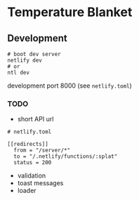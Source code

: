 # Temperature Blanket

## Development

```
# boot dev server
netlify dev
# or
ntl dev
```

development port 8000 (see `netlify.toml`)



### TODO
- short API url
```
# netlify.toml

[[redirects]]
  from = "/server/*"
  to = "/.netlify/functions/:splat"
  status = 200
```
- validation
- toast messages
- loader
